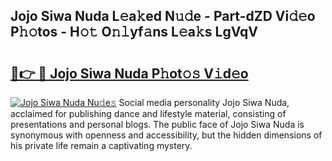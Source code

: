 ## Jojo Siwa Nuda L𝚎a𝚔ed N𝚞𝚍e - Part-dZD Vi𝚍𝚎o P𝚑𝚘tos - H𝚘𝚝 O𝚗𝚕yf𝚊ns L𝚎a𝚔s LgVqV

# <h2><a href="http://kfaccw7.oniu.top/?m=Jojo+Siwa+Nuda">🔗👉 🔴 Jojo Siwa Nuda P𝚑ot𝚘𝚜 V𝚒d𝚎o</a></h2>

[![Jojo Siwa Nuda Nu𝚍e𝚜](https://i.imgur.com/0qMVB7G.gif)](http://kfaccw7.oniu.top/?m=Jojo+Siwa+Nuda)
Social media personality Jojo Siwa Nuda, acclaimed for publishing dance and lifestyle material, consisting of presentations and personal blogs. The public face of Jojo Siwa Nuda is synonymous with openness and accessibility, but the hidden dimensions of his private life remain a captivating mystery.  
